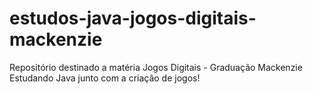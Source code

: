 # estudos-java-jogos-digitais-mackenzie

Repositório destinado a matéria Jogos Digitais - Graduação Mackenzie
<br>
Estudando Java junto com a criação de jogos!
